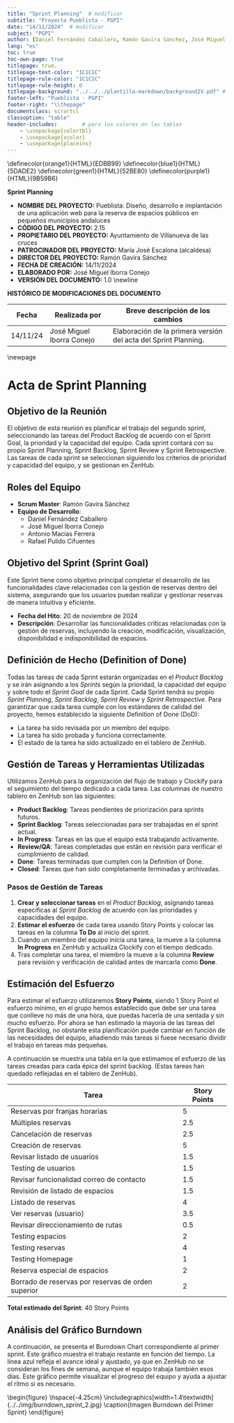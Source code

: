 ```yaml
---
title: "Sprint Planning"  # modificar
subtitle: "Proyecto Pueblista - PGPI"
date: "14/11/2024"  # modificar
subject: "PGPI"
author: [Daniel Fernández Caballero, Ramón Gavira Sánchez, José Miguel Iborra Conejo, Antonio Macías Ferrera, Rafael Pulido Cifuentes]
lang: "es"
toc: true
toc-own-page: true
titlepage: true,
titlepage-text-color: "1C1C1C"
titlepage-rule-color: "1C1C1C"
titlepage-rule-height: 0
titlepage-background: "../../../plantilla-markdown/background2V.pdf" # modificar si el doc es horizontal
footer-left: "Pueblista - PGPI"
footer-right: "\\thepage"
documentclass: scrartcl
classoption: "table"        
header-includes:        # para los colores en las tablas
    - \usepackage{colortbl}
    - \usepackage{xcolor}
    - \usepackage{placeins}
---
```

\definecolor{orange1}{HTML}{EDBB99}
\definecolor{blue1}{HTML}{5DADE2}
\definecolor{green1}{HTML}{52BE80}
\definecolor{purple1}{HTML}{9B59B6}

**Sprint Planning**

- **NOMBRE DEL PROYECTO:** Pueblista: Diseño, desarrollo e implantación de una aplicación web para la reserva de espacios públicos en pequeños municipios andaluces 
- **CÓDIGO DEL PROYECTO:** 2.15
- **PROPIETARIO DEL PROYECTO:** Ayuntamiento de Villanueva de las cruces
- **PATROCINADOR DEL PROYECTO:** María José Escalona (alcaldesa)
- **DIRECTOR DEL PROYECTO:** Ramón Gavira Sánchez
- **FECHA DE CREACIÓN:** 14/11/2024
- **ELABORADO POR:** José Miguel Iborra Conejo
- **VERSIÓN DEL DOCUMENTO:** 1.0
 \newline

**HISTÓRICO DE MODIFICACIONES DEL DOCUMENTO** 

| Fecha       | Realizada por | Breve descripción de los cambios |
|-------------|---------------|----------------------------------|
|14/11/24     | José Miguel Iborra Conejo     | Elaboración de la primera versión del acta del Sprint Planning. |

\newpage

# Acta de Sprint Planning

## Objetivo de la Reunión

El objetivo de esta reunión es planificar el trabajo del segundo sprint, seleccionando las tareas del Product Backlog de acuerdo con el Sprint Goal, la prioridad y la capacidad del equipo. Cada sprint contará con su propio Sprint Planning, Sprint Backlog, Sprint Review y Sprint Retrospective. Las tareas de cada sprint se seleccionan siguiendo los criterios de prioridad y capacidad del equipo, y se gestionan en ZenHub.

## Roles del Equipo

- **Scrum Master**: Ramón Gavira Sánchez
- **Equipo de Desarrollo**:
  - Daniel Fernández Caballero
  - José Miguel Iborra Conejo
  - Antonio Macías Ferrera
  - Rafael Pulido Cifuentes

## Objetivo del Sprint (Sprint Goal)

Este Sprint tiene como objetivo principal completar el desarrollo de las funcionalidades clave relacionadas con la gestión de reservas dentro del sistema, asegurando que los usuarios puedan realizar y gestionar reservas de manera intuitiva y eficiente.

- **Fecha del Hito**: 20 de noviembre de 2024  
- **Descripción**: Desarrollar las funcionalidades críticas relacionadas con la gestión de reservas, incluyendo la creación, modificación, visualización, disponibilidad e indisponibilidad de espacios.

## Definición de Hecho (Definition of Done)

Todas las tareas de cada Sprint estarán organizadas en el *Product Backlog* y se irán asignando a los *Sprints* según la prioridad, la capacidad del equipo y sobre todo el *Sprint Goal* de cada Sprint. Cada Sprint tendrá su propio *Sprint Planning*, *Sprint Backlog*, *Sprint Review* y *Sprint Retrospective*. Para garantizar que cada tarea cumple con los estándares de calidad del proyecto, hemos establecido la siguiente Definition of Done (DoD):

- La tarea ha sido revisada por un miembro del equipo.
- La tarea ha sido probada y funciona correctamente.
- El estado de la tarea ha sido actualizado en el tablero de ZenHub.

## Gestión de Tareas y Herramientas Utilizadas

Utilizamos ZenHub para la organización del flujo de trabajo y Clockify para el seguimiento del tiempo dedicado a cada tarea. Las columnas de nuestro tablero en ZenHub son las siguientes:

- **Product Backlog**: Tareas pendientes de priorización para sprints futuros.
- **Sprint Backlog**: Tareas seleccionadas para ser trabajadas en el sprint actual.
- **In Progress**: Tareas en las que el equipo está trabajando activamente.
- **Review/QA**: Tareas completadas que están en revisión para verificar el cumplimiento de calidad.
- **Done**: Tareas terminadas que cumplen con la Definition of Done.
- **Closed**: Tareas que han sido completamente terminadas y archivadas.

### Pasos de Gestión de Tareas

1. **Crear y seleccionar tareas** en el *Product Backlog*, asignando tareas específicas al *Sprint Backlog* de acuerdo con las prioridades y capacidades del equipo.
2. **Estimar el esfuerzo** de cada tarea usando Story Points y colocar las tareas en la columna **To Do** al inicio del sprint.
3. Cuando un miembro del equipo inicia una tarea, la mueve a la columna **In Progress** en ZenHub y actualiza Clockify con el tiempo dedicado.
4. Tras completar una tarea, el miembro la mueve a la columna **Review** para revisión y verificación de calidad antes de marcarla como **Done**.

## Estimación del Esfuerzo

Para estimar el esfuerzo utilizaremos **Story Points**, siendo 1 Story Point el esfuerzo mínimo, en el grupo hemos establecido que debe ser una tarea que conlleve no más de una hora, que puedas hacerla de una sentada y sin mucho esfuerzo. Por ahora se han estimado la mayoría de las tareas del Sprint Backlog, no obstante esta planificación puede cambiar en función de las necesidades del equipo, añadiendo más tareas si fuese necesario dividir el trabajo en tareas más pequeñas.

A continuación se muestra una tabla en la que estimamos el esfuerzo de las tareas creadas para cada épica del sprint backlog. (Estas tareas han quedado reflejadas en el tablero de ZenHub).

| Tarea                                             | Story Points |
|---------------------------------------------------|--------------|
| Reservas por franjas horarias                     | 5            |
| Múltiples reservas                                | 2.5          |
| Cancelación de reservas                           | 2.5          |
| Creación de reservas                              | 5            |
| Revisar listado de usuarios                       | 1.5          |
| Testing de usuarios                               | 1.5          |
| Revisar funcionalidad correo de contacto          | 1.5          |
| Revisión de listado de espacios                   | 1.5          |
| Listado de reservas                               | 4            |
| Ver reservas (usuario)                            | 3.5          |
| Revisar direccionamiento de rutas                 | 0.5          |
| Testing espacios                                  | 2            |
| Testing reservas                                  | 4            |
| Testing Homepage                                  | 1            |
| Reserva especial de espacios                      | 2            |
| Borrado de reservas por reservas de orden superior| 2            |


**Total estimado del Sprint**: 40 Story Points

## Análisis del Gráfico Burndown

A continuación, se presenta el Burndown Chart correspondiente al primer sprint. Este gráfico muestra el trabajo restante en función del tiempo. La línea azul refleja el avance ideal y ajustado, ya que en ZenHub no se consideran los fines de semana, aunque el equipo trabaja también esos días. Este gráfico permite visualizar el progreso del equipo y ayuda a ajustar el ritmo si es necesario.

\begin{figure}
\hspace{-4.25cm}
\includegraphics[width=1.4\textwidth]{../../img/burndown_sprint_2.jpg}
\caption{Imagen Burndown del Primer Sprint}
\end{figure}